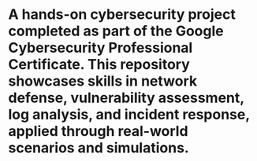 # A hands-on cybersecurity project completed as part of the Google Cybersecurity Professional Certificate. This repository showcases skills in network defense, vulnerability assessment, log analysis, and incident response, applied through real-world scenarios and simulations.
